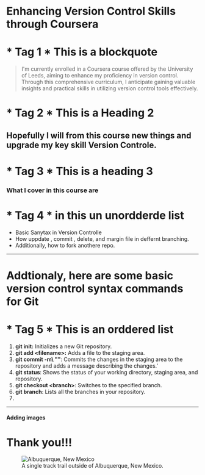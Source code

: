 # Enhancing Version Control Skills through Coursera 

 # * Tag 1 *  This is a blockquote
> I'm currently enrolled in a Coursera course offered by the University of Leeds, aiming to enhance my proficiency in version control. Through this comprehensive curriculum, I anticipate gaining valuable insights and practical skills in utilizing version control tools effectively.
 # * Tag 2 *  This is a Heading 2
## Hopefully I will from this course new things and upgrade my key skill **Version Controle**.
 # * Tag 3 *  This is a heading 3
### What I cover in this course are
 # * Tag 4 *  in this un unordderde list
- Basic Sanytax in Version Controlle
- How uppdate , commit , delete, and margin file in deffernt branching.
- Additionally, how to fork anothere repo.

---
# Addtionaly, here are some basic version control syntax commands for Git
 # * Tag 5 *  This is an orddered list
1. **git init:** Initializes a new Git repository.
2. **git add \<filename>:** Adds a file to the staging area.
3. **git commit -m\ "<message>"**: Commits the changes in the staging area to the repository and adds a message describing the changes.'
4. **git status**: Shows the status of your working directory, staging area, and repository.
5. **git checkout \<branch>**: Switches to the specified branch.
6. **git branch**: Lists all the branches in your repository.
7. 
---
#### Adding images


# Thank you!!!

<figure>
    <img src="[/assets/images/albuquerque.jpg](https://www.google.com/url?sa=i&url=https%3A%2F%2Fstock.adobe.com%2Fsearch%3Fk%3Dthank%2Byou&psig=AOvVaw3g-KgrYc13dbqcx9isbhP4&ust=1701578976157000&source=images&cd=vfe&ved=0CBIQjRxqFwoTCIjdzeX574IDFQAAAAAdAAAAABAE)"
         alt="Albuquerque, New Mexico">
    <figcaption>A single track trail outside of Albuquerque, New Mexico.</figcaption>
</figure>


